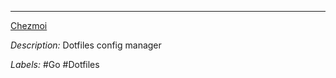 ---

[Chezmoi](https://github.com/twpayne/chezmoi/blob/master/docs/QUICKSTART.md)

*Description:* Dotfiles config manager

*Labels:* #Go #Dotfiles
